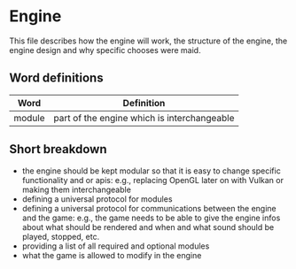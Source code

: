 # Engine

This file describes how the engine will work, the structure of the engine, the engine design and why specific chooses were maid.

## Word definitions

| Word | Definition |
|------|------------|
| module | part of the engine which is interchangeable |

## Short breakdown

- the engine should be kept modular so that it is easy to change specific functionality and or apis: e.g., replacing OpenGL later on with Vulkan or making them interchangeable
- defining a universal protocol for modules
- defining a universal protocol for communications between the engine and the game: e.g., the game needs to be able to give the engine infos about what should be rendered and when and what sound should be played, stopped, etc.
- providing a list of all required and optional modules
- what the game is allowed to modify in the engine


